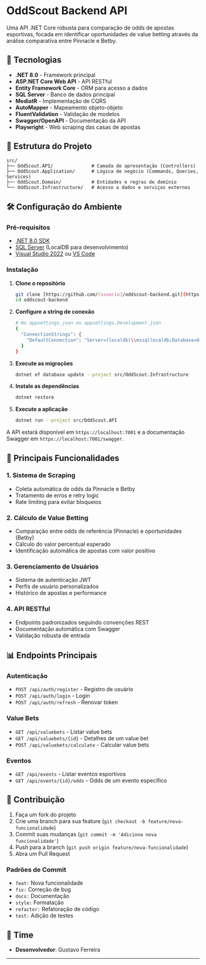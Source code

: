 # OddScout Backend API

Uma API .NET Core robusta para comparação de odds de apostas esportivas, focada em identificar oportunidades de value betting através da análise comparativa entre Pinnacle e Betby.

## 🚀 Tecnologias

- **.NET 8.0** - Framework principal
- **ASP.NET Core Web API** - API RESTful
- **Entity Framework Core** - ORM para acesso a dados
- **SQL Server** - Banco de dados principal
- **MediatR** - Implementação de CQRS
- **AutoMapper** - Mapeamento objeto-objeto
- **FluentValidation** - Validação de modelos
- **Swagger/OpenAPI** - Documentação da API
- **Playwright** - Web scraping das casas de apostas

## 📁 Estrutura do Projeto

```
src/
├── OddScout.API/              # Camada de apresentação (Controllers)
├── OddScout.Application/      # Lógica de negócio (Commands, Queries, Services)
├── OddScout.Domain/           # Entidades e regras de domínio
└── OddScout.Infrastructure/   # Acesso a dados e serviços externos
```

## 🛠️ Configuração do Ambiente

### Pré-requisitos

- [.NET 8.0 SDK](https://dotnet.microsoft.com/download/dotnet/8.0)
- [SQL Server](https://www.microsoft.com/sql-server) (LocalDB para desenvolvimento)
- [Visual Studio 2022](https://visualstudio.microsoft.com/) ou [VS Code](https://code.visualstudio.com/)

### Instalação

1. **Clone o repositório**
   ```bash
   git clone [https://github.com/[usuario]/oddscout-backend.git](https://github.com/GustavoAcacioDev/OddScout.git)
   cd oddscout-backend
   ```

2. **Configure a string de conexão**
   ```bash
   # No appsettings.json ou appsettings.Development.json
   {
     "ConnectionStrings": {
       "DefaultConnection": "Server=(localdb)\\mssqllocaldb;Database=OddScoutDb;Trusted_Connection=true;"
     }
   }
   ```

3. **Execute as migrações**
   ```bash
   dotnet ef database update --project src/OddScout.Infrastructure
   ```

4. **Instale as dependências**
   ```bash
   dotnet restore
   ```

5. **Execute a aplicação**
   ```bash
   dotnet run --project src/OddScout.API
   ```

A API estará disponível em `https://localhost:7001` e a documentação Swagger em `https://localhost:7001/swagger`.

## 🔧 Principais Funcionalidades

### 1. Sistema de Scraping
- Coleta automática de odds da Pinnacle e Betby
- Tratamento de erros e retry logic
- Rate limiting para evitar bloqueios

### 2. Cálculo de Value Betting
- Comparação entre odds de referência (Pinnacle) e oportunidades (Betby)
- Cálculo do valor percentual esperado
- Identificação automática de apostas com valor positivo

### 3. Gerenciamento de Usuários
- Sistema de autenticação JWT
- Perfis de usuário personalizados
- Histórico de apostas e performance

### 4. API RESTful
- Endpoints padronizados seguindo convenções REST
- Documentação automática com Swagger
- Validação robusta de entrada

## 📊 Endpoints Principais

### Autenticação
- `POST /api/auth/register` - Registro de usuário
- `POST /api/auth/login` - Login
- `POST /api/auth/refresh` - Renovar token

### Value Bets
- `GET /api/valuebets` - Listar value bets
- `GET /api/valuebets/{id}` - Detalhes de um value bet
- `POST /api/valuebets/calculate` - Calcular value bets

### Eventos
- `GET /api/events` - Listar eventos esportivos
- `GET /api/events/{id}/odds` - Odds de um evento específico

## 🤝 Contribuição

1. Faça um fork do projeto
2. Crie uma branch para sua feature (`git checkout -b feature/nova-funcionalidade`)
3. Commit suas mudanças (`git commit -m 'Adiciona nova funcionalidade'`)
4. Push para a branch (`git push origin feature/nova-funcionalidade`)
5. Abra um Pull Request

### Padrões de Commit
- `feat:` Nova funcionalidade
- `fix:` Correção de bug
- `docs:` Documentação
- `style:` Formatação
- `refactor:` Refatoração de código
- `test:` Adição de testes


## 👥 Time

- **Desenvolvedor**: Gustavo Ferreira

---

